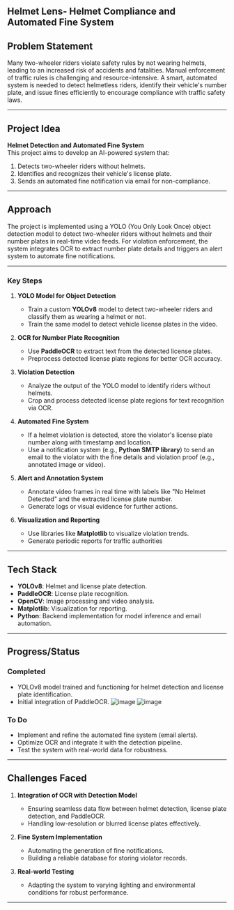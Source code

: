 ## Helmet Lens- Helmet Compliance and Automated Fine System

## **Problem Statement**  
Many two-wheeler riders violate safety rules by not wearing helmets, leading to an increased risk of accidents and fatalities. Manual enforcement of traffic rules is challenging and resource-intensive. A smart, automated system is needed to detect helmetless riders, identify their vehicle's number plate, and issue fines efficiently to encourage compliance with traffic safety laws.

---

## **Project Idea**  
**Helmet Detection and Automated Fine System**  
This project aims to develop an AI-powered system that:  
1. Detects two-wheeler riders without helmets.  
2. Identifies and recognizes their vehicle's license plate.  
3. Sends an automated fine notification via email for non-compliance.  

---

## **Approach**  

The project is implemented using a YOLO (You Only Look Once) object detection model to detect two-wheeler riders without helmets and their number plates in real-time video feeds. For violation enforcement, the system integrates OCR to extract number plate details and triggers an alert system to automate fine notifications.  

---

### **Key Steps**  

1. **YOLO Model for Object Detection**  
   - Train a custom **YOLOv8** model to detect two-wheeler riders and classify them as wearing a helmet or not.  
   - Train the same model to detect vehicle license plates in the video.  

2. **OCR for Number Plate Recognition**  
   - Use **PaddleOCR** to extract text from the detected license plates.  
   - Preprocess detected license plate regions for better OCR accuracy.  

3. **Violation Detection**  
   - Analyze the output of the YOLO model to identify riders without helmets.  
   - Crop and process detected license plate regions for text recognition via OCR.  

4. **Automated Fine System**  
   - If a helmet violation is detected, store the violator's license plate number along with timestamp and location.  
   - Use a notification system (e.g., **Python SMTP library**) to send an email to the violator with the fine details and violation proof (e.g., annotated image or video).  

5. **Alert and Annotation System**  
   - Annotate video frames in real time with labels like "No Helmet Detected" and the extracted license plate number.  
   - Generate logs or visual evidence for further actions.  

6. **Visualization and Reporting**  
   - Use libraries like **Matplotlib** to visualize violation trends.  
   - Generate periodic reports for traffic authorities

---

## **Tech Stack**  
- **YOLOv8**: Helmet and license plate detection.  
- **PaddleOCR**: License plate recognition.  
- **OpenCV**: Image processing and video analysis.  
- **Matplotlib**: Visualization for reporting.  
- **Python**: Backend implementation for model inference and email automation.  

---

## **Progress/Status**  

### **Completed**  
- YOLOv8 model trained and functioning for helmet detection and license plate identification.  
- Initial integration of PaddleOCR.
![image](https://github.com/user-attachments/assets/36745c11-c70d-4bc5-9cad-e790a81f2a64) ![image](https://github.com/user-attachments/assets/c5cd1b58-c378-4d5d-9feb-01de12129530)




### **To Do**  
- Implement and refine the automated fine system (email alerts).  
- Optimize OCR and integrate it with the detection pipeline.  
- Test the system with real-world data for robustness.

---

## **Challenges Faced**  
1. **Integration of OCR with Detection Model**  
   - Ensuring seamless data flow between helmet detection, license plate detection, and PaddleOCR.  
   - Handling low-resolution or blurred license plates effectively.  

2. **Fine System Implementation**  
   - Automating the generation of fine notifications.  
   - Building a reliable database for storing violator records.  

3. **Real-world Testing**  
   - Adapting the system to varying lighting and environmental conditions for robust performance.  

---


